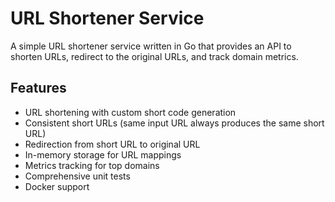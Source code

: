 # URL Shortener Service

A simple URL shortener service written in Go that provides an API to shorten URLs, redirect to the original URLs, and track domain metrics.

## Features

- URL shortening with custom short code generation
- Consistent short URLs (same input URL always produces the same short URL)
- Redirection from short URL to original URL
- In-memory storage for URL mappings
- Metrics tracking for top domains
- Comprehensive unit tests
- Docker support